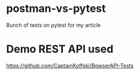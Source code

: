 # postman-vs-pytest
Bunch of tests on pytest for my article

# Demo REST API used
https://github.com/CaptainKoffski/BowserAPI-Tests